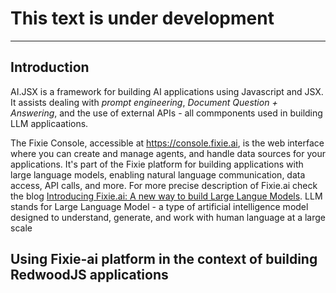 # This text is under development

---

## Introduction

AI.JSX is a framework for building AI applications using Javascript and JSX. It assists dealing with _prompt engineering_, _Document Question + Answering_, and the use of external APIs - all commponents used in building LLM applicaations. 

The Fixie Console, accessible at https://console.fixie.ai, is the web interface where you can create and manage agents, and handle data sources for your applications. It's part of the Fixie platform for building applications with large language models, enabling natural language communication, data access, API calls, and more. For more precise description of Fixie.ai check the blog [Introducing Fixie.ai: A new way to build Large Langue Models](https://www.fixie.ai/blog/introducing-fixie-ai-a-new-way-to-build-with-llms). LLM stands for Large Language Model - a type of artificial intelligence model designed to understand, generate, and work with human language at a large scale

## Using Fixie-ai platform in the context of building RedwoodJS applications

